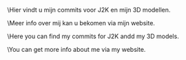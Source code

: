 \\Hier vindt u mijn commits voor J2K en mijn 3D modellen. 

\\Meer info over mij kan u bekomen via mijn website.


\\Here you can find my commits for J2K andd my 3D models. 

\\You can get more info about me via my website.
